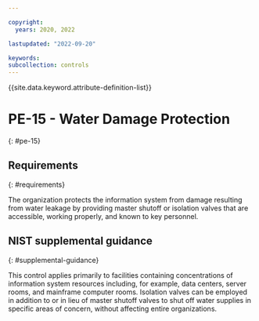 ```yaml
---

copyright:
  years: 2020, 2022

lastupdated: "2022-09-20"

keywords: 
subcollection: controls
---
```


{{site.data.keyword.attribute-definition-list}}

# PE-15 - Water Damage Protection
{: #pe-15}

## Requirements
{: #requirements}

The organization protects the information system from damage resulting from water leakage by providing master shutoff or isolation valves that are accessible, working properly, and known to key personnel.

## NIST supplemental guidance
{: #supplemental-guidance}

This control applies primarily to facilities containing concentrations of information system resources including, for example, data centers, server rooms, and mainframe computer rooms. Isolation valves can be employed in addition to or in lieu of master shutoff valves to shut off water supplies in specific areas of concern, without affecting entire organizations.

